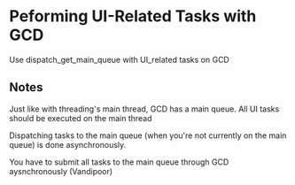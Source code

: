 # Peforming UI-Related Tasks with GCD

Use dispatch_get_main_queue with UI_related tasks on GCD

## Notes 

Just like with threading's main thread, GCD has a main queue.
All UI tasks should be executed on the main thread

Dispatching tasks to the main queue (when you're not currently on the main queue) is done asynchronously. 

You have to submit all tasks to the main queue through GCD aysnchronously (Vandipoor)

